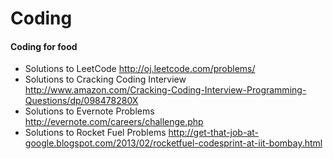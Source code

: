 Coding
======

#### Coding for food

* Solutions to LeetCode
http://oj.leetcode.com/problems/
* Solutions to Cracking Coding Interview 
http://www.amazon.com/Cracking-Coding-Interview-Programming-Questions/dp/098478280X
* Solutions to Evernote Problems http://evernote.com/careers/challenge.php
* Solutions to Rocket Fuel Problems http://get-that-job-at-google.blogspot.com/2013/02/rocketfuel-codesprint-at-iit-bombay.html
